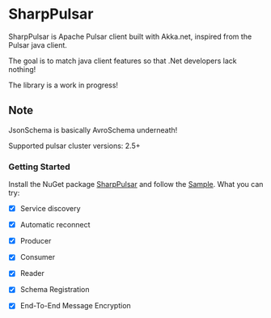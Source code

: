 # SharpPulsar
SharpPulsar is Apache Pulsar client built with Akka.net, inspired from the Pulsar java client. 

The goal is to match java client features so that .Net developers lack nothing!

The library is a work in progress!

## Note
JsonSchema is basically AvroSchema underneath!

Supported pulsar cluster versions: 2.5+

### Getting Started
Install the NuGet package [SharpPulsar](https://www.nuget.org/packages/SharpPulsar/0.0.1-alpha) and follow the [Sample](https://github.com/eaba/SharpPulsar/tree/master/Sample).
What you can try:
- [X] Service discovery
- [X] Automatic reconnect
- [X] Producer
- [X] Consumer
- [X] Reader
- [X] Schema Registration
- [X] End-To-End Message Encryption


